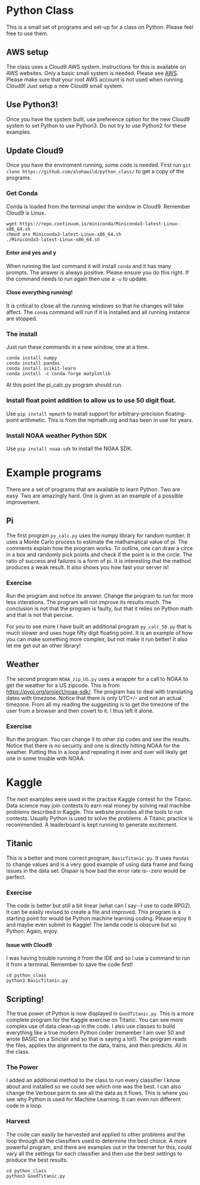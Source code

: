 # Python Class
This is a small set of programs and set-up for a class on Python. Please feel free to use them.
## AWS setup
The class uses a Cloud9 AWS system. Instructions for this is available on AWS websites. Only a basic small system is needed.
Please see [AWS](https://aws.amazon.com). Please make sure that your root AWS account is not used when running Cloud9! Just setup a new Cloud9 small system. 
## Use Python3!
Once you have the system built, use preference option for the new Cloud9 system to set Python to use Python3. Do not try to use Python2 for these examples.
## Update Cloud9
Once you have the enviroment running, some code is needed. First run `git clone https://github.com/alohawild/python_class/` to get a copy of the programs.
### Get Conda
Conda is loaded from the terminal under the window in Cloud9. Remember Cloud9 is Linux.
```
wget https://repo.continuum.io/miniconda/Miniconda3-latest-Linux-x86_64.sh
chmod a+x Miniconda3-latest-Linux-x86_64.sh
./Miniconda3-latest-Linux-x86_64.sh
```
#### Enter and yes and y
When running the last command it will install `conda` and it has many prompts. The answer is always positive. Please ensure you do this right. If the command needs to run again then use a `-u` to update.
#### Close everything running!
It is critical to close all the running windows so that he changes will take affect. The `conda` command will run if it is installed and all running instance are stopped.
### The install
Just run these commands in a new window, one at a time.
```
conda install numpy
conda install pandas
conda install scikit-learn
conda install -c conda-forge matplotlib
```
At this point the pi_calc.py program should run. 
### Install float point addition to allow us to use 50 digit float.
Use `pip install mpmath` to install support for arbitrary-precision floating-point arithmetic. This is from the mpmath.org and has been in use for years. 
### Install NOAA weather Python SDK
Use `pip install noaa-sdk` to install the NOAA SDK.

# Example programs
There are a set of programs that are available to learn Python. Two are easy. Two are amazingly hard. One is given as an example of a possible improvement.
## Pi
The first program `py_calc.py` uses the numpy library for random number. It uses a Monte Carlo process to estimate the mathamatical value of pi. The comments explain how the program works. To outline, one can draw a circe in a box and randomly pick points and check if the point is in the circle. The ratio of success and failures is a form of pi. It is interesting that the method produces a weak result. It also shows you how fast your server is!
### Exercise
Run the program and notice its answer. Change the program to run for more less interations. The program will not improve its results much. The conclusion is not that the program is faulty, but that it relies on Python math and that is not that percise. 

For you to see more I have built an additional program `py_calc_50.py` that is much slower and uses huge fifty digit floating point. It is an example of how you can make something more complex, but not make it run better! It also let me get out an other library!
## Weather
The second program `NOAA_zip_US.py` uses a wrapper for a call to NOAA to get the weather for a US zipcode. This is from https://pypi.org/project/noaa-sdk/.
The program has to deal with translating dates with timezone. Notice that there is only UTC+/- and not an actual timezone. 
From all my reading the suggesting is to get the timezone of the user from a browser and then covert to it. I thus left it alone.
### Exercise
Run the program. You can change it to other zip codes and see the results. Notice that there is no secuirty and one is directly hitting NOAA for the weather.
Putting this in a loop and repeating it over and over will likely get one in some trouble with NOAA.
# Kaggle
The next examples were used in the practise Kaggle contest for the Titanic. Data science may join contests to earn real money by solving real machibe problems described in Kaggle. This website provides all the tools to run contests. Usually Python is used to solve the problems. A Titanic practice is recommended. A leaderboard is kept running to generate excitement.
## Titanic
This is a better and more correct program, `BasicTitanic.py`. It uses `Pandas` to change values and is a very good example of using data frame and fixing issues in the data set. Dispair is how bad the error rate is--zero would be perfect.
### Exercise
The code is better but still a bit linear (what can I say--I use to code RPG2). It can be easily revised to create a file and improved. This program is a starting point for would be Python machine learning coding. Please enjoy it and maybe even submit to Kaggle! The lamda code is obscure but so Python. Again, enjoy. 
#### Issue with Cloud9
I was having trouble running it from the IDE and so I use a command to run it from a terminal. Remember to save the code first!
```
cd python_class
python3 BasicTitanic.py
```
## Scripting!
The true power of Python is now displayed in `GoodTitanic.py`. This is a more complete program for the Kaggle exercise on Titanic. You can see more complex use of data clean-up in the code. I also use classes to build everything like a true modern Python coder (remember I am over 50 and wrote BASIC on a Sinclair and so that is saying a lot!). The program reads the files, applies the alignment to the data, trains, and then predicts. All in the class. 
### The Power
I added an additional method to the class to run every classifier I know about and installed so we could see which one was the best. I can also change the Verbose parm to see all the data as it flows. This is where you see why Python is used for Machine Learning. It can even run different code in a loop. 
### Harvest
The code can easily be harvested and applied to other problems and the loop through all the classifiers used to determine the best choice. A more powerful program, and there are examples out in the Internet for this, could vary all the settings for each classifier and then use the best settings to produce the best results.
```
cd python_class
python3 GoodTitanic.py
```
